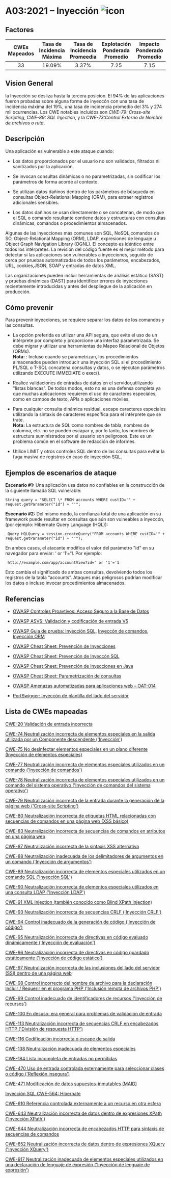 # A03:2021 – Inyección    ![icon](assets/TOP_10_Icons_Final_Injection.png)

## Factores

| CWEs Mapeados | Tasa de Incidencia Máxima | Tasa de Incidencia Promeedia | Explotación Ponderada Promedio | Impacto Ponderado Promedio | Covertura Màxima | Coverturra Promedia | Incidencias Totales| CVEs Totales |
|:-------------:|:--------------------:|:--------------------:|:--------------:|:--------------:|:----------------------:|:---------------------:|:-------------------:|:------------:|
| 33          | 19.09%             | 3.37%              | 7.25                 | 7.15                | 94.04%       | 47.90%       | 274,228           | 32,078     |

## Vision General

la Inyección se desliza hasta la tercera posicion. El 94% de las aplicaciones fueron probadas sobre alguna forma de inyeccón con una tasa de incidencia máxima del 19%, una tasa de incidencia promedio del 3% y 274 mil ocurrencias. Los CWE notables incluidos son *CWE-79: Cross-site Scripting*, *CWE-89: SQL Injection*, y la *CWE-73:Control Externo de Nombre de archivos o ruta*. 

## Descripción 

Una aplicación es vulnerable a este ataque cuando:

-   Los datos proporcionados por el usuario no son validados, filtrados ni sanitizados por la aplicación.

-   Se invocan consultas dinámicas o no parametrizadas, sin codificar los parámetros de forma acorde al contexto.

-   Se utilizan datos dañinos dentro de los parámetros de búsqueda en consultas Object-Relational Mapping (ORM), para extraer registros adicionales sensibles.

-   Los datos dañinos se usan directamente o se concatenan, de modo que el SQL o comando resultante contiene datos y estructuras con consultas dinámicas, comandos o procedimientos almacenados.

Algunas de las inyecciones más comunes son SQL, NoSQL,comandos de SO, Object-Relational Mapping (ORM), LDAP,
expresiones de lenguaje u Object Graph Navigation Library (OGNL).
El concepto es idéntico entre todos los intérpretes. La revisión del código fuente es el mejor método para detectar si las aplicaciones son vulnerables a inyecciones, seguido de cerca por pruebas automatizadas de todos los parámetros, encabezados, URL, cookies,JSON, SOAP y entradas de datos XML.

Las organizaciones pueden incluir herramientas de análisis estático (SAST) y pruebas dinámicas (DAST) para identificar errores de inyecciones recientemente introducidas y antes del despliegue de la aplicación en producción.

## Cómo prevenir

Para prevenir inyecciones, se requiere separar los datos de los comandos y las consultas.

-   La opción preferida es utilizar una API segura, que evite el uso de un intérprete por completo y proporcione una interfaz parametrizada. Se debe migrar y utilizar una herramientas de Mapeo Relacional de Objetos (ORMs).<br/>
    **Nota:** : Incluso cuando se parametrizan, los procedimientos almacenados pueden introducir una inyección SQL si el procedimiento PL/SQL o T-SQL concatena consultas y datos, o se ejecutan parámetros utilizando EXECUTE IMMEDIATE o exec().

-   Realice validaciones de entradas de datos en el servidor,utilizando "listas blancas". De todos modos, esto no es una defensa completa ya que muchas aplicaciones requieren el uso de caracteres especiales, como en campos de texto, APIs o aplicaciones móviles.

-   Para cualquier consulta dinámica residual, escape caracteres especiales utilizando la sintaxis de caracteres específica para el intérprete que se trate.<br/>
    **Nota:** La estructura de SQL como nombres de tabla, nombres de columna, etc. no se pueden escapar y, por lo tanto, los nombres de estructura suministrados por el usuario son peligrosos. Este es un problema común en el software de redacción de informes.

-   Utilice LIMIT y otros controles SQL dentro de las consultas para evitar la fuga masiva de registros en caso de inyección SQL.

## Ejemplos de escenarios de ataque

**Escenario #1:** Una aplicación usa datos no confiables en la construcción de la siguiente llamada SQL vulnerable:
```
String query = "SELECT \* FROM accounts WHERE custID='" + request.getParameter("id") + "'";
```

**Escenario #2:** Del mismo modo, la confianza total de una aplicación en su framework
puede resultar en consultas que aún son vulneables a inyeccón, (por ejemplo: Hibernate Query
Language (HQL)):
```
 Query HQLQuery = session.createQuery("FROM accounts WHERE custID='" + request.getParameter("id") + "'");
```

En ambos casos, el atacante modifica el valor del parámetro "id" en su navegador para enviar: ‘ or ‘1’=’1. Por ejemplo:
```
 http://example.com/app/accountView?id=' or '1'='1
```

Esto cambia el significado de ambas consultas, devolviendo
todos los registros de la tabla “accounts”. Ataques más
peligrosos podrían modificar los datos o incluso invocar
procedimientos almacenados.

## Referencias

-   [OWASP Controles Proavtivos: Acceso Seguro a la Base de Datos](https://owasp.org/www-project-proactive-controls/v3/en/c3-secure-database)

-   [OWASP ASVS: Validación y codificación de entrada V5](https://owasp.org/www-project-application-security-verification-standard)

-   [OWASP Guia de prueba: Inyección SQL,](https://owasp.org/www-project-web-security-testing-guide/latest/4-Web_Application_Security_Testing/07-Input_Validation_Testing/05-Testing_for_SQL_Injection) [Inyeccón de comandos](https://owasp.org/www-project-web-security-testing-guide/latest/4-Web_Application_Security_Testing/07-Input_Validation_Testing/12-Testing_for_Command_Injection),
    [Inyección ORM](https://owasp.org/www-project-web-security-testing-guide/latest/4-Web_Application_Security_Testing/07-Input_Validation_Testing/05.7-Testing_for_ORM_Injection)

-   [OWASP Cheat Sheet: Prevención de Inyecciones](https://cheatsheetseries.owasp.org/cheatsheets/Injection_Prevention_Cheat_Sheet.html)

-   [OWASP Cheat Sheet: Prevención de Inyeccón SQL](https://cheatsheetseries.owasp.org/cheatsheets/SQL_Injection_Prevention_Cheat_Sheet.html)

-   [OWASP Cheat Sheet: Prevención de Inyecciones en Java](https://cheatsheetseries.owasp.org/cheatsheets/Injection_Prevention_Cheat_Sheet_in_Java.html)

-   [OWASP Cheat Sheet: Parametrización de consultas](https://cheatsheetseries.owasp.org/cheatsheets/Query_Parameterization_Cheat_Sheet.html)

-   [OWASP Amenazas automatizadas para aplicaciones web – OAT-014](https://owasp.org/www-project-automated-threats-to-web-applications/)

-   [PortSwigger: Inyeccón de plantilla del lado del servidor](https://portswigger.net/kb/issues/00101080_serversidetemplateinjection)

## Lista de CWEs mapeadas

[CWE-20 Validación de entrada incorrecta](https://cwe.mitre.org/data/definitions/20.html)

[CWE-74 Neutralización incorrecta de elementos especiales en la salida utilizada por un Componente descendente ('Inyección')](https://cwe.mitre.org/data/definitions/74.html)

[CWE-75 No desinfectar elementos especiales en un plano diferente (Inyección de elementos especiales)](https://cwe.mitre.org/data/definitions/75.html)

[CWE-77 Neutralización incorrecta de elementos especiales utilizados en un comando ('Inyección de comandos')](https://cwe.mitre.org/data/definitions/77.html)

[CWE-78 Neutralización incorrecta de elementos especiales utilizados en un comando del sistema operativo ('Inyección de comandos del sistema operativo')](https://cwe.mitre.org/data/definitions/78.html)

[CWE-79 Neutralización incorrecta de la entrada durante la generación de la página web ('Cross-site Scripting')](https://cwe.mitre.org/data/definitions/79.html)

[CWE-80 Neutralización incorrecta de etiquetas HTML relacionadas con secuencias de comandos en una página web (XSS básico)](https://cwe.mitre.org/data/definitions/80.html)

[CWE-83 Neutralización incorrecta de secuencias de comandos en atributos en una página web](https://cwe.mitre.org/data/definitions/83.html)

[CWE-87 Neutralización incorrecta de la sintaxis XSS alternativa](https://cwe.mitre.org/data/definitions/87.html)

[CWE-88 Neutralización inadecuada de los delimitadores de argumentos en un comando ('Inyección de argumentos')](https://cwe.mitre.org/data/definitions/88.html)

[CWE-89 Neutralización incorrecta de elementos especiales utilizados en un comando SQL ('Inyección SQL')](https://cwe.mitre.org/data/definitions/89.html)

[CWE-90 Neutralización incorrecta de elementos especiales utilizados en una consulta LDAP ('Inyección LDAP')](https://cwe.mitre.org/data/definitions/90.html)

[CWE-91 XML Injection (también conocido como Blind XPath Injection)](https://cwe.mitre.org/data/definitions/91.html)

[CWE-93 Neutralización incorrecta de secuencias CRLF ('Inyección CRLF')](https://cwe.mitre.org/data/definitions/93.html)

[CWE-94 Control inadecuado de la generación de código ('Inyección de código')](https://cwe.mitre.org/data/definitions/94.html)

[CWE-95 Neutralización incorrecta de directivas en código evaluado dinámicamente ('Inyección de evaluación')](https://cwe.mitre.org/data/definitions/95.html)

[CWE-96 Neutralización incorrecta de directivas en código guardado estáticamente ('Inyección de código estático')](https://cwe.mitre.org/data/definitions/96.html)

[CWE-97 Neutralización incorrecta de las inclusiones del lado del servidor (SSI) dentro de una página web](https://cwe.mitre.org/data/definitions/97.html)

[CWE-98 Control incorrecto del nombre de archivo para la declaración Incluir / Requerir en el programa PHP ('Inclusión remota de archivos PHP')](https://cwe.mitre.org/data/definitions/98.html)

[CWE-99 Control inadecuado de identificadores de recursos ('Inyección de recursos')](https://cwe.mitre.org/data/definitions/99.html)

[CWE-100 En desuso: era general para problemas de validación de entrada](https://cwe.mitre.org/data/definitions/100.html)

[CWE-113 Neutralización incorrecta de secuencias CRLF en encabezados HTTP ('División de respuesta HTTP')](https://cwe.mitre.org/data/definitions/113.html)

[CWE-116 Codificación incorrecta o escape de salida](https://cwe.mitre.org/data/definitions/116.html)

[CWE-138 Neutralización inadecuada de elementos especiales](https://cwe.mitre.org/data/definitions/138.html)

[CWE-184 Lista incompleta de entradas no permitidas](https://cwe.mitre.org/data/definitions/184.html)

[CWE-470 Uso de entrada controlada externamente para seleccionar clases o código ('Reflexión insegura')](https://cwe.mitre.org/data/definitions/470.html)

[CWE-471 Modificación de datos supuestos-inmutables (MAID)](https://cwe.mitre.org/data/definitions/471.html)

[Inyección SQL CWE-564: Hibernate](https://cwe.mitre.org/data/definitions/564.html)

[CWE-610 Referencia controlada externamente a un recurso en otra esfera](https://cwe.mitre.org/data/definitions/610.html)

[CWE-643 Neutralización incorrecta de datos dentro de expresiones XPath ('Inyección XPath')](https://cwe.mitre.org/data/definitions/643.html)

[CWE-644 Neutralización incorrecta de encabezados HTTP para sintaxis de secuencias de comandos](https://cwe.mitre.org/data/definitions/644.html)

[CWE-652 Neutralización incorrecta de datos dentro de expresiones XQuery ('Inyección XQuery')](https://cwe.mitre.org/data/definitions/652.html)

[CWE-917 Neutralización inadecuada de elementos especiales utilizados en una declaración de lenguaje de expresión ('Inyección de lenguaje de expresión')](https://cwe.mitre.org/data/definitions/917.html)